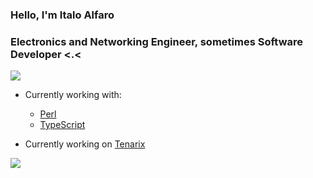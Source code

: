 <h3 align="left">Hello, I'm Italo Alfaro</h3>
<h3 align="left">Electronics and Networking Engineer, sometimes Software Developer <.<</h3>

<a href="https://wakatime.com"><img src="https://wakatime.com/share/@Akuqt/c5cb3d4a-6f58-4ba4-a6c8-9a5a8ec7128c.png" /></a>

- Currently working with: 
    * [Perl](https://www.perl.org)
    * [TypeScript](https://www.typescriptlang.org)
  
- Currently working on [Tenarix](https://github.com/tenarixorg/tenarix)

![](https://hit.yhype.me/github/profile?user_id=59491697)
